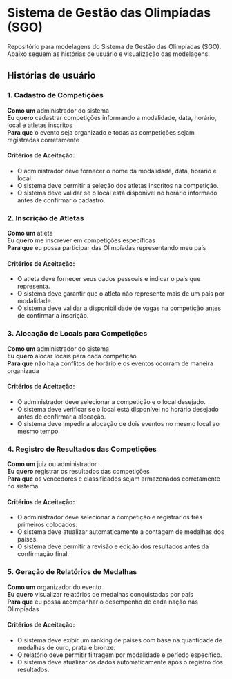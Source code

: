 # Sistema de Gestão das Olimpíadas (SGO)
Repositório para modelagens do Sistema de Gestão das Olimpíadas (SGO). Abaixo seguem as histórias de usuário e visualização das modelagens.

## Histórias de usuário

### 1. Cadastro de Competições  
**Como um** administrador do sistema  
**Eu quero** cadastrar competições informando a modalidade, data, horário, local e atletas inscritos  
**Para que** o evento seja organizado e todas as competições sejam registradas corretamente  

#### Critérios de Aceitação:  
- O administrador deve fornecer o nome da modalidade, data, horário e local.  
- O sistema deve permitir a seleção dos atletas inscritos na competição.  
- O sistema deve validar se o local está disponível no horário informado antes de confirmar o cadastro.  

### 2. Inscrição de Atletas  
**Como um** atleta  
**Eu quero** me inscrever em competições específicas  
**Para que** eu possa participar das Olimpíadas representando meu país  

#### Critérios de Aceitação:  
- O atleta deve fornecer seus dados pessoais e indicar o país que representa.  
- O sistema deve garantir que o atleta não represente mais de um país por modalidade.  
- O sistema deve validar a disponibilidade de vagas na competição antes de confirmar a inscrição.  

### 3. Alocação de Locais para Competições  
**Como um** administrador do sistema  
**Eu quero** alocar locais para cada competição  
**Para que** não haja conflitos de horário e os eventos ocorram de maneira organizada  

#### Critérios de Aceitação:  
- O administrador deve selecionar a competição e o local desejado.  
- O sistema deve verificar se o local está disponível no horário desejado antes de confirmar a alocação.  
- O sistema deve impedir a alocação de dois eventos no mesmo local ao mesmo tempo.  

### 4. Registro de Resultados das Competições  
**Como um** juiz ou administrador  
**Eu quero** registrar os resultados das competições  
**Para que** os vencedores e classificados sejam armazenados corretamente no sistema  

#### Critérios de Aceitação:  
- O administrador deve selecionar a competição e registrar os três primeiros colocados.  
- O sistema deve atualizar automaticamente a contagem de medalhas dos países.  
- O sistema deve permitir a revisão e edição dos resultados antes da confirmação final.  

### 5. Geração de Relatórios de Medalhas  
**Como um** organizador do evento  
**Eu quero** visualizar relatórios de medalhas conquistadas por país  
**Para que** eu possa acompanhar o desempenho de cada nação nas Olimpíadas  

#### Critérios de Aceitação:  
- O sistema deve exibir um ranking de países com base na quantidade de medalhas de ouro, prata e bronze.  
- O relatório deve permitir filtragem por modalidade e período específico.  
- O sistema deve atualizar os dados automaticamente após o registro dos resultados. 
